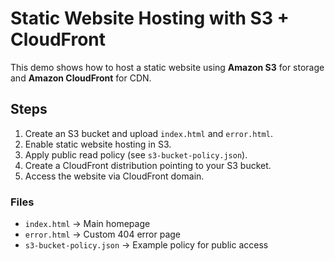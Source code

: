 # Static Website Hosting with S3 + CloudFront

This demo shows how to host a static website using **Amazon S3** for storage and **Amazon CloudFront** for CDN.

## Steps
1. Create an S3 bucket and upload `index.html` and `error.html`.
2. Enable static website hosting in S3.
3. Apply public read policy (see `s3-bucket-policy.json`).
4. Create a CloudFront distribution pointing to your S3 bucket.
5. Access the website via CloudFront domain.

### Files
- `index.html` → Main homepage
- `error.html` → Custom 404 error page
- `s3-bucket-policy.json` → Example policy for public access
